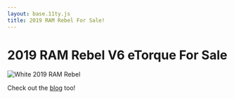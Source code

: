 ```yaml
---
layout: base.11ty.js
title: 2019 RAM Rebel For Sale!
---
```


# 2019 RAM Rebel V6 eTorque For Sale

![White 2019 RAM Rebel](/https://imgbox.com/G7lf6ML7)

Check out the [blog](/blog) too!
